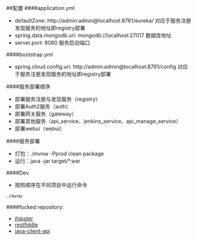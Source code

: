 ##配置
####application.yml
* defaultZone: http://admin:admin@localhost:8761/eureka/ 对应于服务注册发现服务的地址即registry部署
* spring.data.mongodb.uri: mongodb://localhost:27017 数据库地址
* server.port: 8080 服务启动端口

####bootstrap.yml
* spring.cloud.config.uri: http://admin:admin@localhost:8761/config  对应于服务注册发现服务的地址即registry部署

####服务部署顺序
* 部署服务注册与发现服务（registry）
* 部署Auth2服务（auth）
* 部署网关服务（gateway）
* 部署其他服务（api_service、jenkins_service、api_manage_service）
* 部署webui（webui）

####服务部署
* 打包：./mvnw -Pprod clean package
* 运行：java -jar target/*.war

####Dev
* 按照顺序在不同项目中运行命令

```
./mvnw
```


####focked repository:

* [jhipster](https://jhipster.github.io/)
* [restfiddle](https://github.com/kinget007/restfiddle)
* [java-client-api](https://github.com/jenkinsci/java-client-api)
